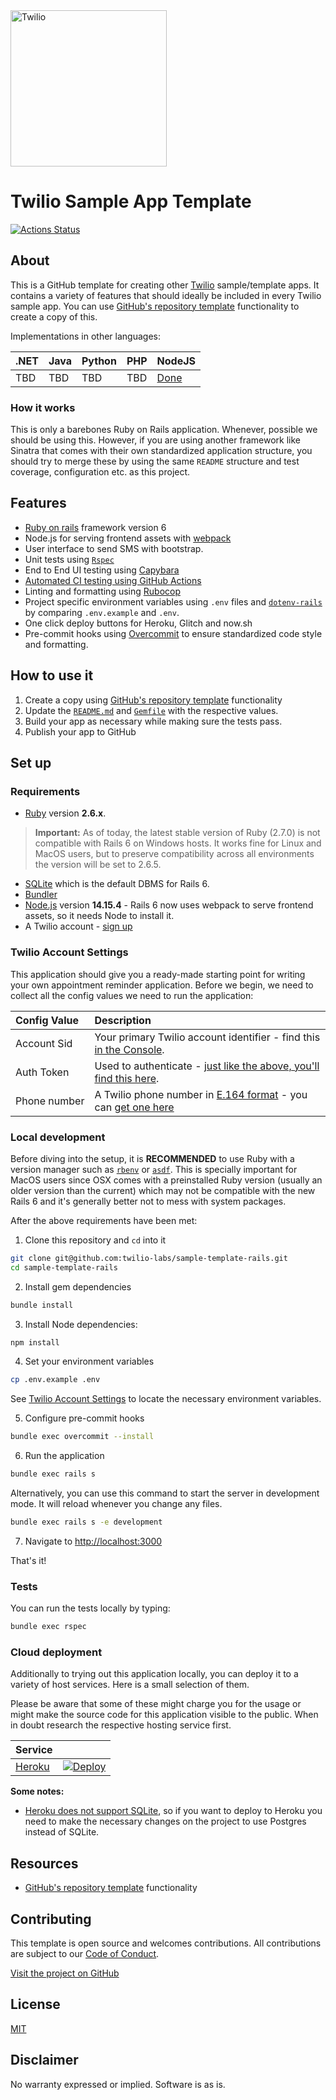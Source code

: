<a  href="https://www.twilio.com">
<img  src="https://static0.twilio.com/marketing/bundles/marketing/img/logos/wordmark-red.svg"  alt="Twilio"  width="250"  />
</a>
 
# Twilio Sample App Template

[![Actions Status](https://github.com/TwilioDevEd/sample-template-rails/workflows/Rails%20CI/badge.svg)](https://github.com/TwilioDevEd/sample-template-rails/actions)

## About

This is a GitHub template for creating other [Twilio] sample/template apps. It contains a variety of features that should ideally be included in every Twilio sample app. You can use [GitHub's repository template](https://help.github.com/en/github/creating-cloning-and-archiving-repositories/creating-a-repository-from-a-template) functionality to create a copy of this.

Implementations in other languages:

| .NET | Java | Python | PHP | NodeJS |
| :--- | :--- | :----- | :-- | :----- |
| TBD  | TBD  | TBD    | TBD | [Done](https://github.com/twilio-labs/sample-template-nodejs)   |

### How it works

This is only a barebones Ruby on Rails application. Whenever, possible we should be using this. However, if you are using another framework like Sinatra that comes with their own standardized application structure, you should try to merge these by using the same `README` structure and test coverage, configuration etc. as this project.

<!--
**TODO: UML Diagram**

We can render UML diagrams using [Mermaid](https://mermaidjs.github.io/).


**TODO: Describe how it works**
-->

## Features

- [Ruby on rails](https://rubyonrails.org/) framework version 6
- Node.js for serving frontend assets with [webpack](https://webpack.js.org/)
- User interface to send SMS with bootstrap.
- Unit tests using [`Rspec`](https://rspec.info/)
- End to End UI testing using [Capybara](https://github.com/teamcapybara/capybara)
- [Automated CI testing using GitHub Actions](/.github/workflows/rails.yml)
- Linting and formatting using [Rubocop](https://docs.rubocop.org/en/stable/)
- Project specific environment variables using `.env` files and [`dotenv-rails`](https://github.com/bkeepers/dotenv) by comparing `.env.example` and `.env`.
- One click deploy buttons for Heroku, Glitch and now.sh
- Pre-commit hooks using [Overcommit](https://github.com/sds/overcommit) to ensure standardized code style and formatting.

## How to use it

1. Create a copy using [GitHub's repository template](https://help.github.com/en/github/creating-cloning-and-archiving-repositories/creating-a-repository-from-a-template) functionality
2. Update the [`README.md`](README.md) and [`Gemfile`](Gemfile) with the respective values.
3. Build your app as necessary while making sure the tests pass.
4. Publish your app to GitHub

## Set up

### Requirements

- [Ruby](https://www.ruby-lang.org/en/) version **2.6.x**.
> **Important:** As of today, the latest stable version of Ruby (2.7.0) is not compatible with Rails 6 on Windows hosts. It works fine for Linux and MacOS users, but to preserve compatibility across all environments the version will be set to 2.6.5.
- [SQLite](https://www.sqlite.org/index.html) which is the default DBMS for Rails 6.
- [Bundler](https://bundler.io/)
- [Node.js](https://nodejs.org/) version **14.15.4** - Rails 6 now uses webpack to serve frontend assets, so it needs Node to install it.
- A Twilio account - [sign up](https://www.twilio.com/try-twilio)

### Twilio Account Settings

This application should give you a ready-made starting point for writing your
own appointment reminder application. Before we begin, we need to collect
all the config values we need to run the application:

| Config&nbsp;Value | Description                                                                                                                                                  |
| :---------------- | :----------------------------------------------------------------------------------------------------------------------------------------------------------- |
| Account&nbsp;Sid  | Your primary Twilio account identifier - find this [in the Console](https://www.twilio.com/console).                                                         |
| Auth&nbsp;Token   | Used to authenticate - [just like the above, you'll find this here](https://www.twilio.com/console).                                                         |
| Phone&nbsp;number | A Twilio phone number in [E.164 format](https://en.wikipedia.org/wiki/E.164) - you can [get one here](https://www.twilio.com/console/phone-numbers/incoming) |

### Local development

Before diving into the setup, it is **RECOMMENDED** to use Ruby with a version manager such as [`rbenv`](https://github.com/rbenv/rbenv) or [`asdf`](https://github.com/asdf-vm/asdf). This is specially important for MacOS users since OSX comes with a preinstalled Ruby version (usually an older version than the current) which may not be compatible with the new Rails 6 and it's generally better not to mess with system packages.

After the above requirements have been met:

1. Clone this repository and `cd` into it

  ```bash
  git clone git@github.com:twilio-labs/sample-template-rails.git
  cd sample-template-rails
  ```

2. Install gem dependencies

  ```bash
  bundle install
  ```

3. Install Node dependencies:

  ```bash
  npm install
  ```

4. Set your environment variables

  ```bash
  cp .env.example .env
  ```
  See [Twilio Account Settings](#twilio-account-settings) to locate the necessary environment variables.

5. Configure pre-commit hooks
```bash
bundle exec overcommit --install
```

6. Run the application

  ```bash
  bundle exec rails s
  ```
  Alternatively, you can use this command to start the server in development mode. It will reload whenever you change any files.
  ```bash
  bundle exec rails s -e development
  ```

7. Navigate to [http://localhost:3000](http://localhost:3000)

That's it!

### Tests

You can run the tests locally by typing:

```bash
bundle exec rspec
```

### Cloud deployment

Additionally to trying out this application locally, you can deploy it to a variety of host services. Here is a small selection of them.

Please be aware that some of these might charge you for the usage or might make the source code for this application visible to the public. When in doubt research the respective hosting service first.

| Service                           |                                                                                                                                                                                                                           |
| :-------------------------------- | :------------------------------------------------------------------------------------------------------------------------------------------------------------------------------------------------------------------------ |
| [Heroku](https://www.heroku.com/) | [![Deploy](https://www.herokucdn.com/deploy/button.svg)](https://heroku.com/deploy?template=https://github.com/TwilioDevEd/sample-template-rails/tree/master)                                                                                                                                       |

**Some notes:** 
- [Heroku does not support SQLite](https://devcenter.heroku.com/articles/sqlite3), so if you want to deploy to Heroku you need to make the necessary changes on the project to use Postgres instead of SQLite.

## Resources

- [GitHub's repository template](https://help.github.com/en/github/creating-cloning-and-archiving-repositories/creating-a-repository-from-a-template) functionality

## Contributing

This template is open source and welcomes contributions. All contributions are subject to our [Code of Conduct](https://github.com/twilio-labs/.github/blob/master/CODE_OF_CONDUCT.md).

[Visit the project on GitHub](https://github.com/twilio-labs/sample-template-rails)

## License

[MIT](http://www.opensource.org/licenses/mit-license.html)

## Disclaimer

No warranty expressed or implied. Software is as is.

[twilio]: https://www.twilio.com
